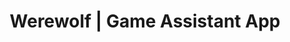 ---
title: Werewolf | Game Assistant App
description: Play a custom version of the werewolf game without the need of cards.
name: Werewolf
shortName: Werewolf
addShortcut: true
url: https://wolf.mauri.app
maskableIcon: /apps/werewolf/maskable-icon.png
---